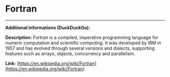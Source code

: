 # Fortran

---

**Additional informations (DuckDuckGo):**

**Description:** Fortran is a compiled, imperative programming language for numeric computation and scientific computing. It was developed by IBM in 1957 and has evolved through several versions and dialects, supporting features such as arrays, objects, concurrency and parallelism.

**Link:** [https://en.wikipedia.org/wiki/Fortran](https://en.wikipedia.org/wiki/Fortran)

